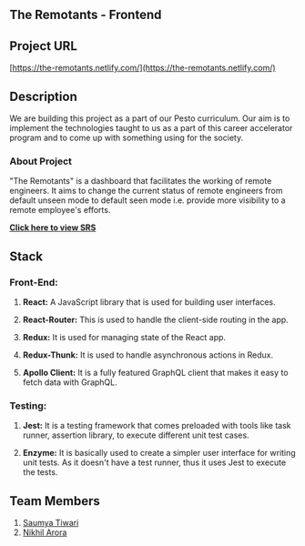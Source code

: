 ## The Remotants - Frontend

## Project URL
[https://the-remotants.netlify.com/](https://the-remotants.netlify.com/)

## Description
   We are building this project as a part of our Pesto curriculum. Our aim is to implement the technologies taught to us as a part of this career accelerator program and to come up with something using for the society.

   ### About Project
  "The Remotants" is a dashboard that facilitates the working of remote engineers.
  It aims to change the current status of remote engineers from default unseen mode to default seen mode i.e. provide more visibility to a remote employee's efforts.

  **[Click here to view SRS](https://docs.google.com/document/d/1xWwKT5SXcV00u5P2xdxyEVezk-qA4nPujcpTQE3-SF8/edit?usp=sharing)**

## Stack
 ### Front-End:

  1. **React:** A JavaScript library that is used for building user interfaces.

  2. **React-Router:** This is used to handle the client-side routing in the app.

  3. **Redux:** It is used for managing state of the React app.

  4. **Redux-Thunk:** It is used to handle asynchronous actions in Redux.

  5. **Apollo Client:** It is a fully featured GraphQL client that makes it easy to fetch data with GraphQL.

 ### Testing:

  1. **Jest:** It is a testing framework that comes preloaded with tools like task runner, assertion library, to execute different unit test cases.

  2. **Enzyme:** It is basically used to create a simpler user interface for writing unit tests. As it doesn't have a test runner, thus it uses Jest to execute the tests.

## Team Members
 1. [Saumya Tiwari](https://github.com/Saumya29)
 2. [Nikhil Arora](https://github.com/iamoperand)